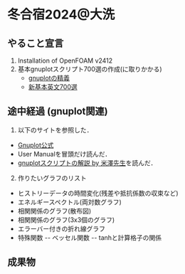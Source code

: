 # 冬合宿2024@大洗

## やること宣言
1. Installation of OpenFOAM v2412 
2. 基本gnuplotスクリプト700選の作成(に取りかかる) 
   - [gnuplotの精義](https://www.amazon.co.jp/gnuplot%E3%81%AE%E7%B2%BE%E7%BE%A9%E2%80%95%E3%83%95%E3%83%AA%E3%83%BC%E3%81%AE%E9%AB%98%E6%A9%9F%E8%83%BD%E3%82%B0%E3%83%A9%E3%83%95%E4%BD%9C%E6%88%90%E3%83%84%E3%83%BC%E3%83%AB%E3%82%92%E4%BD%BF%E3%81%84%E3%81%93%E3%81%AA%E3%81%99-%E5%B1%B1%E6%9C%AC-%E6%98%8C%E5%BF%97/dp/4877833048) 
   - [新基本英文700選](https://www.sundaibunko.jp/contents/book/20077/)

## 途中経過 (gnuplot関連)
1. 以下のサイトを参照した．
- [Gnuplot公式](http://www.gnuplot.info/)
- User Manualを冒頭だけ読んだ．
- [gnuplotスクリプトの解説 by 米澤先生](https://sk.kuee.kyoto-u.ac.jp/person/yonezawa/contents/program/gnuplot/index.html)を読んだ．
2. 作りたいグラフのリスト
- ヒストリーデータの時間変化(残差や抵抗係数の収束など)
- エネルギースペクトル(両対数グラフ)
- 相関関係のグラフ(散布図)
- 相関関係のグラフ(3x3個のグラフ)
- エラーバー付きの折れ線グラフ
- 特殊関数
-- ベッセル関数
-- tanhと計算格子の関係

## 成果物
